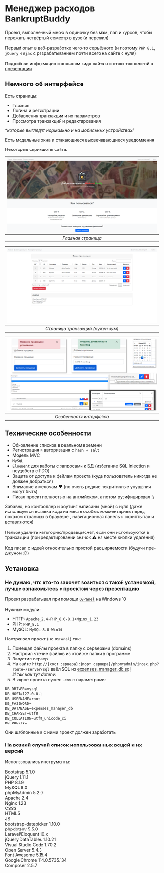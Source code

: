 # Менеджер расходов BankruptBuddy
Проект, выполненный мною в одиночку без мам, пап и курсов, чтобы пережить четвёртый семестр в вузе (и пережил)\
\
Первый опыт в веб-разработке чего-то серьёзного (и поэтому `PHP 8.1`, `jQuery` и `Ajax` с разрабатыванием почти всего на сайте с нуля)\
\
Подробная информация о внешнем виде сайта и о стеке технологий в [презентации](github_assets/_BankruptBuddy.pptx)

## Немного об интерфейсе
  Есть страницы:
  - Главная
  - Логина и регистрации
  - Добавления транзакции и их параметров
  - Просмотра транзакций и редактирования

**которые выглядят нормально и на мобильных устройствах!*

  Есть модальные окна и стакающиеся высвечивающиеся уведомления

  Некоторые скриншоты сайта:

| ![Главная страница](github_assets/main_page.png "Главная страница") |
| :---------------------------------------: |
|             *Главная страница*            |

| ![Страница транзакций](github_assets/transactions_page.png "Страница транзакций") |
| :---------------------------------------: |
|      *Страница транзакций (нужен зум)*    |

| ![Особенности интерфейса](github_assets/extras.png "Особенности интерфейса") |
| :---------------------------------------: |
|         *Особенности интерфейса*          |

## Технические особенности
+  Обновление списков в реальном времени
+  Регистрация и авторизация с `hash + salt`
+  Модель MVC
+ `MySQL`
+ `Eloquent` для работы с запросами к БД (избегание SQL Injection и неудобств с PDO)
+  Защита от доступа к файлам проекта (куда пользователь никогда не должен добраться)
+  Внимание к мелочам ❤️ (но очень редкие некритичные упущения могут быть)
+  Писал проект полностью на английском, а потом русифицировал :\

Забавно, но контроллер и роутинг написаны (мной) с нуля (даже используется вставка кода на месте особых комментариев перед показом страницы в браузере , навигационная панель и скрипты так и вставляются)\
\
Нельзя удалить категорию/продавца/счёт, если они используются в транзакции (при редактировании значок ⚠️ на месте кнопки удаления)\
\
Код писал с идеей относительно простой расширяемости (будучи пре-джуном :D)

## Установка
### Не думаю, что кто-то захочет возиться с такой установкой, лучше ознакомьтесь с проектом через [презентацию](github_assets/_BankruptBuddy.pptx)

Проект разрабатывал при помощи [`OSPanel`](https://ospanel.io/) на Windows 10\
\
Нужные модули:
   - HTTP: `Apache_2.4-PHP_8.0-8.1+Nginx_1.23`
   - PHP: `PHP_8.1`
   - MySQL: `MySQL-8.0-Win10`

Настраивал проект (не `OSPanel`) так:
1. Помещал файлы проекта в папку с серверами (domains)
2. Настроил чтение файлов из этой же папки в программе
3. Запустил сервер
4. На сайте `http://{хост сервера}:{порт сервера}/phpmyadmin/index.php?route=/server/sql` ввёл SQL из [expenses_manager_db.sql](/expenses_manager_db.sql)\
*И так как тут dotenv*:
5. В корне проекта нужен `.env` с параметрами:
```
DB_DRIVER=mysql
DB_HOST=127.0.0.1
DB_USERNAME=root
DB_PASSWORD=
DB_DATABASE=expenses_manager_db
DB_CHARSET=utf8
DB_COLLATION=utf8_unicode_ci
DB_PREFIX=
```
Они шаблонные и с ними проект должен заработать

### На всякий случай список использованных вещей и их версий

Использовались инструменты:\
\
Bootstrap 5.1.0\
jQuery 1.11.1\
PHP 8.1.9\
MySQL 8.0\
phpMyAdmin 5.2.0\
Apache 2.4\
Nginx 1.23\
CSS3\
HTML5\
JS\
bootstrap-datepicker 1.10.0\
phpdotenv 5.5.0\
Laravel/Eloquent 10.x\
jQuery DataTables 1.10.21\
Visual Studio Code 1.70.2\
Open Server 5.4.3\
Font Awesome 5.15.4\
Google Chrome 114.0.5735.134\
Composer 2.5.7
